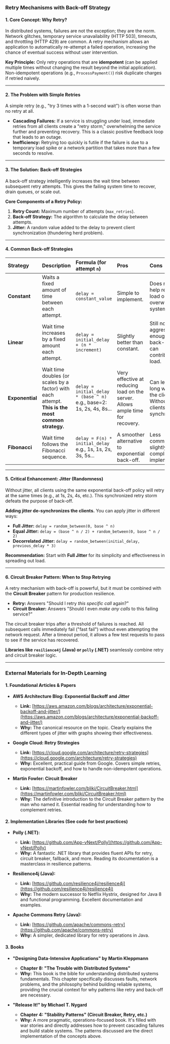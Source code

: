 ### **Retry Mechanisms with Back-off Strategy**

#### **1. Core Concept: Why Retry?**

In distributed systems, failures are not the exception; they are the norm. Network glitches, temporary service unavailability (HTTP 503), timeouts, and throttling (HTTP 429) are common. A retry mechanism allows an application to automatically re-attempt a failed operation, increasing the chance of eventual success without user intervention.

**Key Principle:** Only retry operations that are **idempotent** (can be applied multiple times without changing the result beyond the initial application). Non-idempotent operations (e.g., `ProcessPayment()`) risk duplicate charges if retried naively.

---

#### **2. The Problem with Simple Retries**

A simple retry (e.g., "try 3 times with a 1-second wait") is often worse than no retry at all.
*   **Cascading Failures:** If a service is struggling under load, immediate retries from all clients create a "retry storm," overwhelming the service further and preventing recovery. This is a classic positive feedback loop that leads to an outage.
*   **Inefficiency:** Retrying too quickly is futile if the failure is due to a temporary load spike or a network partition that takes more than a few seconds to resolve.

---

#### **3. The Solution: Back-off Strategies**

A back-off strategy intelligently increases the wait time between subsequent retry attempts. This gives the failing system time to recover, drain queues, or scale out.

**Core Components of a Retry Policy:**
1.  **Retry Count:** Maximum number of attempts (`max_retries`).
2.  **Back-off Strategy:** The algorithm to calculate the delay between attempts.
3.  **Jitter:** A random value added to the delay to prevent client synchronization (thundering herd problem).

---

#### **4. Common Back-off Strategies**

| Strategy | Description | Formula (for attempt `n`) | Pros | Cons |
| :--- | :--- | :--- | :--- | :--- |
| **Constant** | Waits a fixed amount of time between each attempt. | `delay = constant_value` | Simple to implement. | Does not help reduce load on the overwhelmed system. |
| **Linear** | Wait time increases by a fixed amount each attempt. | `delay = initial_delay + (n * increment)` | Slightly better than constant. | Still not aggressive enough for back-off; can contribute to load. |
| **Exponential** | Wait time doubles (or scales by a factor) with each attempt. **This is the most common strategy.** | `delay = initial_delay * (base ^ n)`<br>e.g., base=2: 1s, 2s, 4s, 8s... | Very effective at reducing load on the server. Allows ample time for recovery. | Can lead to long waits for the client. Without jitter, clients can synchronize. |
| **Fibonacci** | Wait time follows the Fibonacci sequence. | `delay = F(n) * initial_delay`<br>e.g., 1s, 1s, 2s, 3s, 5s... | A smoother alternative to exponential back-off. | Less common, slightly more complex to implement. |

---

#### **5. Critical Enhancement: Jitter (Randomness)**

Without jitter, all clients using the same exponential back-off policy will retry at the same times (e.g., at 1s, 2s, 4s, etc.). This synchronized retry storm defeats the purpose of back-off.

**Adding jitter de-synchronizes the clients.** You can apply jitter in different ways:
*   **Full Jitter:** `delay = random_between(0, base ^ n)`
*   **Equal Jitter:** `delay = (base ^ n / 2) + random_between(0, base ^ n / 2)`
*   **Decorrelated Jitter:** `delay = random_between(initial_delay, previous_delay * 3)`

**Recommendation:** Start with **Full Jitter** for its simplicity and effectiveness in spreading out load.

---

#### **6. Circuit Breaker Pattern: When to Stop Retrying**

A retry mechanism with back-off is powerful, but it must be combined with the **Circuit Breaker** pattern for production resilience.

*   **Retry:** Answers "Should I retry *this specific call* again?"
*   **Circuit Breaker:** Answers "Should I even *make any calls* to this failing service?"

The circuit breaker trips after a threshold of failures is reached. All subsequent calls immediately fail ("fast fail") without even attempting the network request. After a timeout period, it allows a few test requests to pass to see if the service has recovered.

**Libraries like `resilience4j` (Java) or `polly` (.NET)** seamlessly combine retry and circuit breaker logic.

---

### **External Materials for In-Depth Learning**

#### **1. Foundational Articles & Papers**
*   **AWS Architecture Blog: Exponential Backoff and Jitter**
    *   **Link:** [https://aws.amazon.com/blogs/architecture/exponential-backoff-and-jitter/](https://aws.amazon.com/blogs/architecture/exponential-backoff-and-jitter/)
    *   **Why:** The canonical resource on the topic. Clearly explains the different types of jitter with graphs showing their effectiveness.

*   **Google Cloud: Retry Strategies**
    *   **Link:** [https://cloud.google.com/architecture/retry-strategies](https://cloud.google.com/architecture/retry-strategies)
    *   **Why:** Excellent, practical guide from Google. Covers simple retries, exponential backoff, and how to handle non-idempotent operations.

*   **Martin Fowler: Circuit Breaker**
    *   **Link:** [https://martinfowler.com/bliki/CircuitBreaker.html](https://martinfowler.com/bliki/CircuitBreaker.html)
    *   **Why:** The definitive introduction to the Circuit Breaker pattern by the man who named it. Essential reading for understanding how to complement retries.

#### **2. Implementation Libraries (See code for best practices)**
*   **Polly (.NET):**
    *   **Link:** [https://github.com/App-vNext/Polly](https://github.com/App-vNext/Polly)
    *   **Why:** A fantastic .NET library that provides fluent APIs for retry, circuit breaker, fallback, and more. Reading its documentation is a masterclass in resilience patterns.

*   **Resilience4j (Java):**
    *   **Link:** [https://github.com/resilience4j/resilience4j](https://github.com/resilience4j/resilience4j)
    *   **Why:** The modern successor to Netflix Hystrix, designed for Java 8 and functional programming. Excellent documentation and examples.

*   **Apache Commons Retry (Java):**
    *   **Link:** [https://github.com/apache/commons-retry](https://github.com/apache/commons-retry)
    *   **Why:** A simpler, dedicated library for retry operations in Java.

#### **3. Books**
*   **"Designing Data-Intensive Applications" by Martin Kleppmann**
    *   **Chapter 8: "The Trouble with Distributed Systems"**
    *   **Why:** This book is the bible for understanding distributed systems fundamentals. This chapter specifically discusses faults, network problems, and the philosophy behind building reliable systems, providing the crucial context for why patterns like retry and back-off are necessary.

*   **"Release It!" by Michael T. Nygard**
    *   **Chapter 4: "Stability Patterns" (Circuit Breaker, Retry, etc.)**
    *   **Why:** A more pragmatic, operations-focused book. It's filled with war stories and directly addresses how to prevent cascading failures and build stable systems. The patterns discussed are the direct implementation of the concepts above.